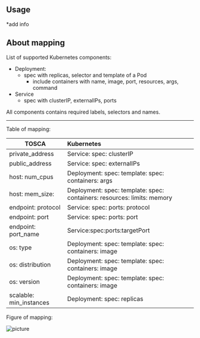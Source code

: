 Usage
---
*add info 

About mapping
---

List of supported Kubernetes components:
* Deployment:
    * spec with replicas, selector and template of a Pod
        * include containers with name, image, port, resources, args, command
* Service
    *  spec with clusterIP, externalIPs, ports

All components contains required labels, selectors and names.
***
Table of mapping:  
  
| TOSCA | Kubernetes|  
| ------------- |:--------------| 
| private_address| Service: spec: clusterIP|
| public_address| Service: spec: externalIPs|   
| host: num_cpus| Deployment: spec: template: spec: containers: args| 
| host: mem_size:|Deployment: spec: template: spec: containers: resources: limits: memory|
| endpoint: protocol |Service: spec: ports: protocol|
| endpoint: port|Service: spec: ports: port|
| endpoint: port_name|Service:spec:ports:targetPort|
|os: type| Deployment: spec: template: spec: containers: image|
|os: distribution|Deployment: spec: template: spec: containers: image|
|os: version|Deployment: spec: template: spec: containers: image|
|scalable: min_instances|Deployment: spec: replicas

Figure of mapping:

![picture](kubernetes/Tosca_map.png)